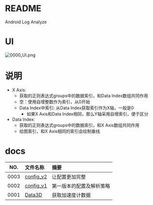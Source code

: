 # README

Android Log Analyze

# UI

![0000_UI.png](/docs/images/0000_UI.png)

# 说明

* X Axis:
  * 获取的正则表达式groups中的数据索引，和Data Index数组共同作用
  * 空：使用自增整数作为索引，从0开始
  * Data Index中索引: 从Data Index获取索引作为X轴，一般是0
    * 如果X Axis和Data Index相同，那么Y轴采用自增索引，便于区分
* Data Index:
  * 获取的正则表达式groups中的数据索引，和X Axis数组共同作用
  * 绘图索引，和X Axis相同的索引会绘制垂线

# docs

NO.  |文件名称|摘要
:---:|:--|:--
0003 | [config_v2](docs/0003_config_v2.md) | 让配置更加完整
0002 | [config_v1](docs/0002_config_v1.md) | 第一版本的配置及解析策略
0001 | [Data3D](docs/0001_Data3D.md) | 获取加速度计数据
